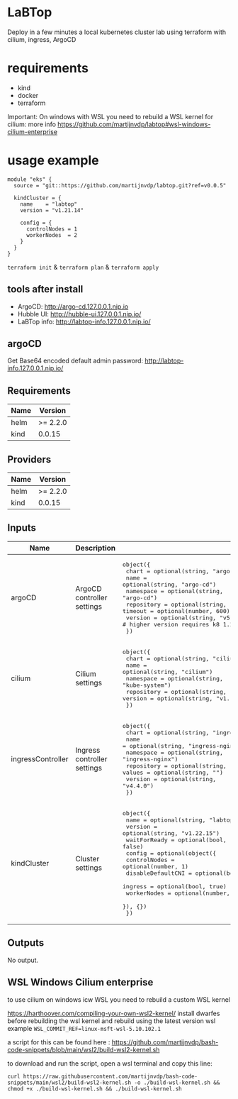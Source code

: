 # LaBTop
Deploy in a few minutes a local kubernetes cluster lab using terraform with cilium, ingress, ArgoCD

# requirements

- kind
- docker
- terraform

Important: On windows with WSL you need to rebuild a WSL kernel for cilium:
more info https://github.com/martijnvdp/labtop#wsl-windows-cilium-enterprise

# usage example

```hcl
module "eks" {
  source = "git::https://github.com/martijnvdp/labtop.git?ref=v0.0.5"

  kindCluster = {
    name    = "labtop"
    version = "v1.21.14"

    config = {
      controlNodes = 1
      workerNodes  = 2
    }
  }
}
```
`terraform init` & `terraform plan` & `terraform apply`

## tools after install

- ArgoCD: http://argo-cd.127.0.0.1.nip.io
- Hubble UI: http://hubble-ui.127.0.0.1.nip.io/
- LaBTop info: http://labtop-info.127.0.0.1.nip.io/ 

## argoCD
Get Base64 encoded default admin password:
http://labtop-info.127.0.0.1.nip.io/
<!--- BEGIN_TF_DOCS --->
## Requirements

| Name | Version |
|------|---------|
| helm | >= 2.2.0 |
| kind | 0.0.15 |

## Providers

| Name | Version |
|------|---------|
| helm | >= 2.2.0 |
| kind | 0.0.15 |

## Inputs

| Name | Description | Type | Default | Required |
|------|-------------|------|---------|:--------:|
| argoCD | ArgoCD controller settings | <pre>object({<br>    chart      = optional(string, "argo-cd")<br>    name       = optional(string, "argo-cd")<br>    namespace  = optional(string, "argo-cd")<br>    repository = optional(string, "https://argoproj.github.io/argo-helm")<br>    timeout    = optional(number, 600)<br>    version    = optional(string, "v5.7.0") # higher version requires k8 1.22+<br>  })</pre> | `{}` | no |
| cilium | Cilium settings | <pre>object({<br>    chart      = optional(string, "cilium")<br>    name       = optional(string, "cilium")<br>    namespace  = optional(string, "kube-system")<br>    repository = optional(string, "https://helm.cilium.io/")<br>    version    = optional(string, "v1.12.4")<br>  })</pre> | `{}` | no |
| ingressController | Ingress controller settings | <pre>object({<br>    chart      = optional(string, "ingress-nginx")<br>    name       = optional(string, "ingress-nginx")<br>    namespace  = optional(string, "ingress-nginx")<br>    repository = optional(string, "https://kubernetes.github.io/ingress-nginx")<br>    values     = optional(string, "")<br>    version    = optional(string, "v4.4.0")<br>  })</pre> | `{}` | no |
| kindCluster | Cluster settings | <pre>object({<br>    name         = optional(string, "labtop")<br>    version      = optional(string, "v1.22.15")<br>    waitForReady = optional(bool, false)<br>    config = optional(object({<br>      controlNodes      = optional(number, 1)<br>      disableDefaultCNI = optional(bool, true)<br>      ingress           = optional(bool, true)<br>      workerNodes       = optional(number, 0)<br>    }), {})<br>  })</pre> | `{}` | no |

## Outputs

No output.

<!--- END_TF_DOCS --->

## WSL Windows Cilium enterprise
to use cilium on windows icw WSL you need to rebuild a custom WSL kernel 

https://harthoover.com/compiling-your-own-wsl2-kernel/
install dwarfes before rebuilding the wsl kernel
and rebuild using the latest version wsl example
 `WSL_COMMIT_REF=linux-msft-wsl-5.10.102.1`

a script for this can be found here : https://github.com/martijnvdp/bash-code-snippets/blob/main/wsl2/build-wsl2-kernel.sh

to download and run the script, open a wsl terminal and copy this line:

```
curl https://raw.githubusercontent.com/martijnvdp/bash-code-snippets/main/wsl2/build-wsl2-kernel.sh -o ./build-wsl-kernel.sh && chmod +x ./build-wsl-kernel.sh && ./build-wsl-kernel.sh
```
